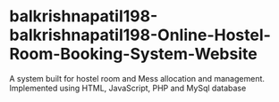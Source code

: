 # balkrishnapatil198-balkrishnapatil198-Online-Hostel-Room-Booking-System-Website
A system built for hostel room and Mess allocation and management. Implemented using HTML, JavaScript, PHP and MySql database
